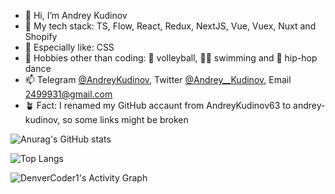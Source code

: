 - 👋 Hi, I’m Andrey Kudinov
- 🌱 My tech stack: TS, Flow, React, Redux, NextJS, Vue, Vuex, Nuxt and Shopify
- 🔬 Especially like: CSS
- 👀 Hobbies other than coding: 🏐 volleyball, 🏊‍♂️ swimming and 🕺 hip-hop dance
- 📫 Telegram [@AndreyKudinov](https://t.me/AndreyKudinov), Twitter [@Andrey__Kudinov](https://twitter.com/Andrey__Kudinov), Email 2499931@gmail.com
- 🪴 Fact: I renamed my GitHub accaunt from AndreyKudinov63 to andrey-kudinov, so some links might be broken

![Anurag's GitHub stats](https://github-readme-stats.vercel.app/api?username=andrey-kudinov&show_icons&contribs=true&count_private=true)

![Top Langs](https://github-readme-stats.vercel.app/api/top-langs/?username=andrey-kudinov&hide_langs_below=1&layout=compact&langs_count=6&exclude_repo=puzzle,quiz)

<img alt="DenverCoder1's Activity Graph" src="https://denvercoder1-activity-graph.herokuapp.com/graph/?username=andrey-kudinov&bg_color=FFF&color=000&line=0969da&point=000&hide_border=true" />
